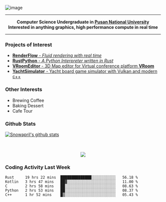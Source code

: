![image](https://user-images.githubusercontent.com/24654975/122706556-2ce28400-d293-11eb-86ee-22b9ba640f2b.png)


---

<p align="center">
  <strong>
    Computer Science Undergraduate in <a href="https://pusan.ac.kr/">Pusan National University</a>
    <br>
    Interested in anything graphics, high performance compute in real time
  </strong>
</p>

---

### Projects of Interest

* [**RenderFlow** - *Fluid rendering with real time*](https://github.com/CubbyFlow/RenderFlow)
* [**RustPython** - *A Python Interpreter written in Rust*](https://github.com/RustPython/RustPython)
* [**VRoomEditor** - 3D Map editor for Virtual conference platform **VRoom**](https://github.com/snowapril/VRoomEditor)
* [**YachtSimulator** - Yacht board game simulator with Vulkan and modern c++](https://github.com/Snowapril/YachtSimulator)

### Other Interests

* Brewing Coffee
* Baking Dessert 
* Cafe Tour

### Github Stats
 
[![Snowapril's github stats](https://github-readme-stats.vercel.app/api?username=Snowapril&hide_title=true&hide_border=true&show_icons=true&include_all_commits=true&count_private=true)](https://github.com/Snowapril)

<p align="center">
    <br><br>
    <a href="https://snowapril.github.io"><img src="https://img.shields.io/badge/website-snowapril.github.io-red?style=for-the-badge"></a>
</p>

### Coding Activity Last Week

<!--START_SECTION:waka-->
```text
Rust     19 hrs 22 mins  ██████████████░░░░░░░░░░░   56.18 % 
Kotlin   3 hrs 47 mins   ██▓░░░░░░░░░░░░░░░░░░░░░░   11.00 % 
C        2 hrs 58 mins   ██░░░░░░░░░░░░░░░░░░░░░░░   08.63 % 
Python   2 hrs 53 mins   ██░░░░░░░░░░░░░░░░░░░░░░░   08.37 % 
C++      1 hr 52 mins    █▒░░░░░░░░░░░░░░░░░░░░░░░   05.43 % 
```
<!--END_SECTION:waka-->

